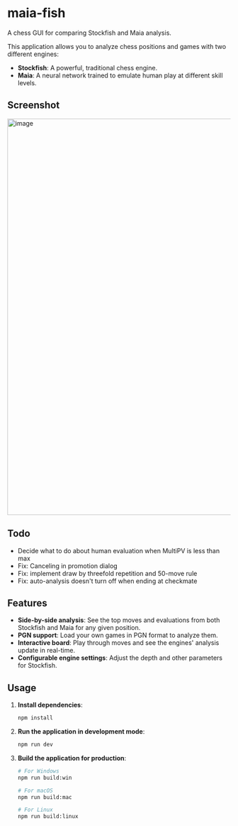 # maia-fish

A chess GUI for comparing Stockfish and Maia analysis.

This application allows you to analyze chess positions and games with two different engines:

- **Stockfish**: A powerful, traditional chess engine.
- **Maia**: A neural network trained to emulate human play at different skill levels.

## Screenshot
<img width="1010" height="893" alt="image" src="https://github.com/user-attachments/assets/a7993cfb-9064-49f0-a15e-d5f2a7498902" />


## Todo

- Decide what to do about human evaluation when MultiPV is less than max
- Fix: Canceling in promotion dialog
- Fix: implement draw by threefold repetition and 50-move rule
- Fix: auto-analysis doesn't turn off when ending at checkmate

## Features

- **Side-by-side analysis**: See the top moves and evaluations from both Stockfish and Maia for any given position.
- **PGN support**: Load your own games in PGN format to analyze them.
- **Interactive board**: Play through moves and see the engines' analysis update in real-time.
- **Configurable engine settings**: Adjust the depth and other parameters for Stockfish.

## Usage

1.  **Install dependencies**:
    ```bash
    npm install
    ```
2.  **Run the application in development mode**:
    ```bash
    npm run dev
    ```
3.  **Build the application for production**:

    ```bash
    # For Windows
    npm run build:win

    # For macOS
    npm run build:mac

    # For Linux
    npm run build:linux
    ```
